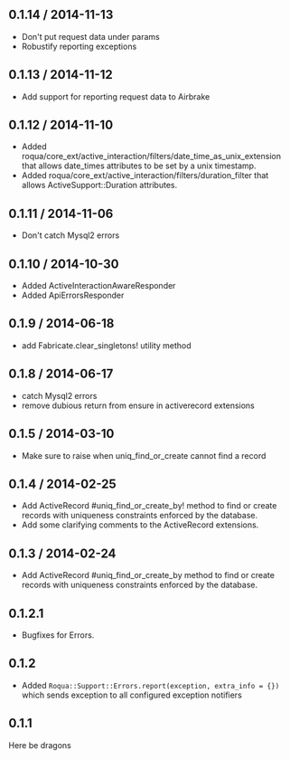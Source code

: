 ## 0.1.14 / 2014-11-13

* Don't put request data under params
* Robustify reporting exceptions

## 0.1.13 / 2014-11-12

* Add support for reporting request data to Airbrake

## 0.1.12 / 2014-11-10

* Added roqua/core_ext/active_interaction/filters/date_time_as_unix_extension that allows date_times attributes to be set by a unix timestamp.
* Added roqua/core_ext/active_interaction/filters/duration_filter that allows ActiveSupport::Duration attributes.

## 0.1.11 / 2014-11-06

* Don't catch Mysql2 errors

## 0.1.10 / 2014-10-30

* Added ActiveInteractionAwareResponder
* Added ApiErrorsResponder

## 0.1.9 / 2014-06-18

* add Fabricate.clear_singletons! utility method

## 0.1.8 / 2014-06-17

* catch Mysql2 errors
* remove dubious return from ensure in activerecord extensions

## 0.1.5 / 2014-03-10

* Make sure to raise when uniq_find_or_create cannot find a record

## 0.1.4 / 2014-02-25

* Add ActiveRecord \#uniq\_find\_or\_create\_by! method to find or create records with uniqueness constraints enforced by the database.
* Add some clarifying comments to the ActiveRecord extensions.

## 0.1.3 / 2014-02-24

* Add ActiveRecord \#uniq\_find\_or\_create\_by method to find or create records with uniqueness constraints enforced by the database.

## 0.1.2.1

* Bugfixes for Errors.

## 0.1.2

* Added `Roqua::Support::Errors.report(exception, extra_info = {})` which sends exception to all configured exception notifiers

## 0.1.1

Here be dragons
